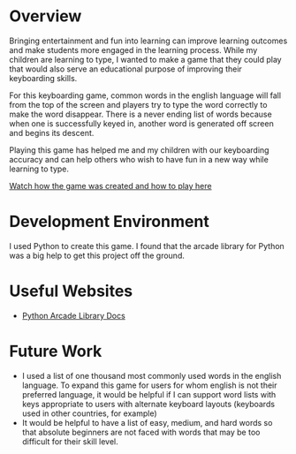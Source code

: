 # Overview

Bringing entertainment and fun into learning can improve learning outcomes and make students more engaged in the learning process. While my children are learning to type, I wanted to make a game that they could play that would also serve an educational purpose of improving their keyboarding skills.

For this keyboarding game, common words in the english language will fall from the top of the screen and players try to type the word correctly to make the word disappear. There is a never ending list of words because when one is successfully keyed in, another word is generated off screen and begins its descent.

Playing this game has helped me and my children with our keyboarding accuracy and can help others who wish to have fun in a new way while learning to type.

[Watch how the game was created and how to play here](https://www.youtube.com/watch?v=q1GH-aV4lXw)

# Development Environment

I used Python to create this game. I found that the arcade library for Python was a big help to get this project off the ground.

# Useful Websites

* [Python Arcade Library Docs](https://api.arcade.academy/en/latest/index.html)

# Future Work

* I used a list of one thousand most commonly used words in the english language. To expand this game for users for whom english is not their preferred language, it would be helpful if I can support word lists with keys appropriate to users with alternate keyboard layouts (keyboards used in other countries, for example)
* It would be helpful to have a list of easy, medium, and hard words so that absolute beginners are not faced with words that may be too difficult for their skill level.